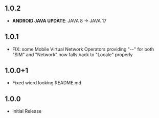 ## 1.0.2
* **ANDROID JAVA UPDATE**: JAVA 8 -> JAVA 17

## 1.0.1
* FIX: some Mobile Virtual Network Operators providing "--" for both "SIM" and "Network" now falls back to "Locale" properly

## 1.0.0+1
* Fixed wierd looking README.md

## 1.0.0
* Initial Release
